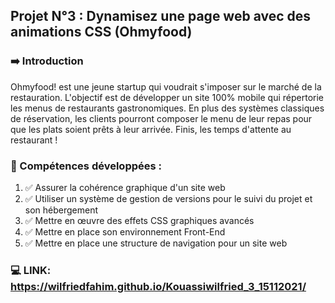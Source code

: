 ## Projet N°3 : Dynamisez une page web avec des animations CSS (Ohmyfood)

### ➡️ Introduction 

Ohmyfood! est une jeune startup qui voudrait s'imposer sur le marché de la restauration. 
L'objectif est de développer un site 100% mobile qui répertorie les menus de restaurants gastronomiques. 
En plus des systèmes classiques de réservation, les clients pourront composer le menu de leur repas pour que les plats soient prêts à leur arrivée. 
Finis, les temps d'attente au restaurant !

### 🌟 Compétences développées :

1. ✅ Assurer la cohérence graphique d'un site web
2. ✅ Utiliser un système de gestion de versions pour le suivi du projet et son hébergement
3. ✅ Mettre en œuvre des effets CSS graphiques avancés
4. ✅ Mettre en place son environnement Front-End
5. ✅ Mettre en place une structure de navigation pour un site web

### 💻 LINK: https://wilfriedfahim.github.io/Kouassiwilfried_3_15112021/
